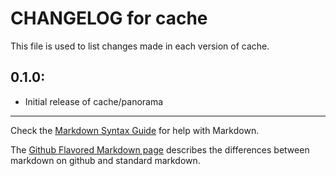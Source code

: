 # CHANGELOG for cache

This file is used to list changes made in each version of cache.

## 0.1.0:

* Initial release of cache/panorama

- - - 
Check the [Markdown Syntax Guide](http://daringfireball.net/projects/markdown/syntax) for help with Markdown.

The [Github Flavored Markdown page](http://github.github.com/github-flavored-markdown/) describes the differences between markdown on github and standard markdown.
